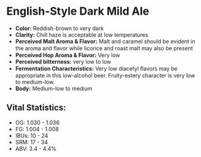 # English-Style Dark Mild Ale

- **Color:** Reddish-brown to very dark
- **Clarity:** Chill haze is acceptable at low temperatures
- **Perceived Malt Aroma & Flavor:** Malt and caramel should be evident in the aroma and ﬂavor while licorice and roast malt may also be present
- **Perceived Hop Aroma & Flavor:** Very low
- **Perceived bitterness:** very low to low
- **Fermentation Characteristics:** Very low diacetyl ﬂavors may be appropriate in this low-alcohol beer. Fruity-estery character is very low to medium-low.
- **Body:** Medium-low to medium

## Vital Statistics:

- OG: 1.030 - 1.036
- FG: 1.004 - 1.008
- IBUs: 10 - 24
- SRM: 17 - 34
- ABV: 3.4 - 4.4%
